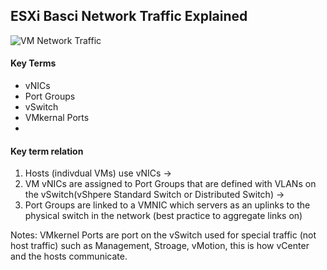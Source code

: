 ## ESXi Basci Network Traffic Explained
![VM Network Traffic](https://user-images.githubusercontent.com/111991325/209737771-87e5f408-5e49-46be-a849-8c46d539be29.png)

#### Key Terms
- vNICs
- Port Groups
- vSwitch
- VMkernal Ports
- 


#### Key term relation
 1. Hosts (indivdual VMs) use vNICs -> 
 2. VM vNICs are assigned to Port Groups that are defined with VLANs on the vSwitch(vShpere Standard Switch or Distributed Switch) -> 
 3. Port Groups are linked to a VMNIC which servers as an uplinks to the physical switch in the network (best practice to aggregate links on) 

Notes: VMkernel Ports are port on the vSwitch used for special traffic (not host traffic) such as Management, Stroage, vMotion, this is how vCenter and the hosts communicate. 
